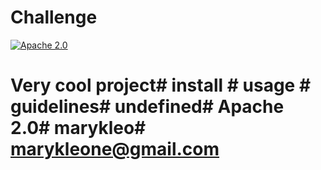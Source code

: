 # Challenge
[![Apache 2.0](https://img.shields.io/badge/license-Apache%202.0-red)](https://opensource.org/licenses/Apache-2.0)
  # Very cool project# install # usage # guidelines# undefined# Apache 2.0# marykleo# marykleone@gmail.com